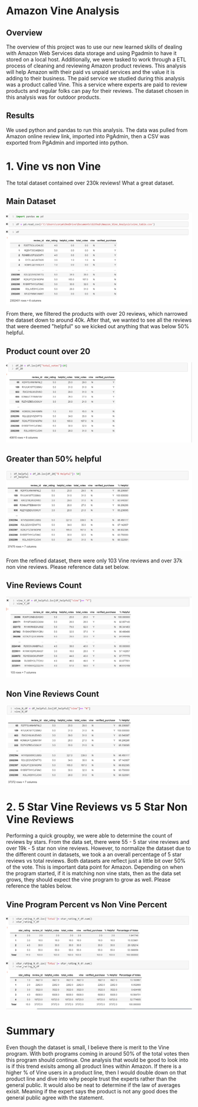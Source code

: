 # Amazon Vine Analysis

## Overview 

The overview of this project was to use our new learned skills of dealing with Amazon Web Services data storage and using Pgadmin to have it stored on a local host. Additionally, we were tasked to work through a ETL process of cleaning and reviewing Amazon product reviews. This analysis will help Amazon with their paid vs unpaid services and the value it is adding to their business. The paid service we studied during this analysis was a product called Vine. This a service where experts are paid to review products and regular folks can pay for their reviews. The dataset chosen in this analysis was for outdoor products. 

## Results 

We used python and pandas to run this analysis. The data was pulled from Amazon online review link, imported into PgAdmin, then a CSV was exported from PgAdmin and imported into python. 

# 1. Vine vs non Vine 

The total dataset contained over 230k reviews! What a great dataset. 

## Main Dataset

![Main Dataset](https://github.com/mccoycory/Amazon_Vine_Analysis/blob/main/Vine_df.png)

From there, we filtered the products with over 20 reviews, which narrowed the dataset down to around 40k. After that, we wanted to see all the reviews that were deemed "helpful" so we kicked out anything that was below 50% helpful.  

## Product count over 20

![20 review](https://github.com/mccoycory/Amazon_Vine_Analysis/blob/main/Votes%20more%20than%2020%20.png)

## Greater than 50% helpful 

![50% helpful](https://github.com/mccoycory/Amazon_Vine_Analysis/blob/main/Helpful%20votes%20over%2050_percent.png)

From the refined dataset, there were only 103 Vine reviews and over 37k non vine reviews. Please reference data set below.

## Vine Reviews Count

![Vine Dataframe](https://github.com/mccoycory/Amazon_Vine_Analysis/blob/main/Paid%20for%20vine%20df.png)

## Non Vine Reviews Count

![Non vine review count](https://github.com/mccoycory/Amazon_Vine_Analysis/blob/main/Did%20not%20pay%20for%20vine.png)

# 2. 5 Star Vine Reviews vs 5 Star Non Vine Reviews 

Performing a quick groupby, we were able to determine the count of reviews by stars. From the data set, there were 55 - 5 star vine reviews and over 19k - 5 star non vine reviews. However, to normalize the dataset due to the different count in datasets, we took a an overall percentage of 5 star reviews vs total reviews. Both datasets are reflect just a little bit over 50% of the vote. This is important data point for Amazon. Depending on when the program started, if it is matching non vine stats, then as the data set grows, they should expect the vine program to grow as well. Please reference the tables below. 

## Vine Program Percent vs Non Vine Percent

![Vine vs non percent](https://github.com/mccoycory/Amazon_Vine_Analysis/blob/main/Percent%20of%205%20star%20reviews%20and%20count.png)

# Summary 

Even though the dataset is small, I believe there is merit to the Vine program. With both programs coming in around 50% of the total votes then this program should continue. One analysis that would be good to look into is if this trend exisits among all product lines within Amazon. If there is a higher % of Vine users in a product line, then I would double down on that product line and dive into why people trust the experts rather than the general public. It would also be neat to determine if the law of averages exisit. Meaning if the expert says the product is not any good does the general public agree with the statement. 






